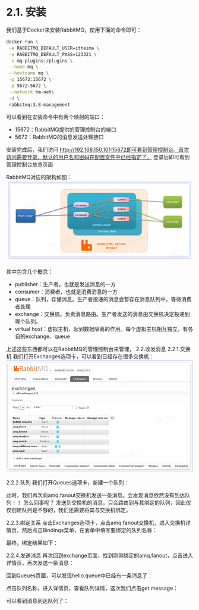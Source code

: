 # 2.1. 安装

我们基于Docker来安装RabbitMQ，使用下面的命令即可：

```bash
docker run \
 -e RABBITMQ_DEFAULT_USER=itheima \
 -e RABBITMQ_DEFAULT_PASS=123321 \
 -v mq-plugins:/plugins \
 --name mq \
 --hostname mq \
 -p 15672:15672 \
 -p 5672:5672 \
 --network hm-net\
 -d \
 rabbitmq:3.8-management
```
可以看到在安装命令中有两个映射的端口：
- 15672：RabbitMQ提供的管理控制台的端口
- 5672：RabbitMQ的消息发送处理接口

安装完成后，我们访问 http://192.168.150.101:15672即可看到管理控制台。首次访问需要登录，默认的用户名和密码在配置文件中已经指定了。
登录后即可看到管理控制台总览页面

RabbitMQ对应的架构如图：
<img src="imgs\1.png" alt="1.png">

其中包含几个概念：
- publisher：生产者，也就是发送消息的一方
- consumer：消费者，也就是消费消息的一方
- queue：队列，存储消息。生产者投递的消息会暂存在消息队列中，等待消费者处理
- exchange：交换机，负责消息路由。生产者发送的消息由交换机决定投递到哪个队列。
- virtual host：虚拟主机，起到数据隔离的作用。每个虚拟主机相互独立，有各自的exchange、queue

上述这些东西都可以在RabbitMQ的管理控制台来管理，
2.2.收发消息
2.2.1.交换机
我们打开Exchanges选项卡，可以看到已经存在很多交换机：
<img src="imgs\2.png" alt="2.png">

2.2.2.队列
我们打开Queues选项卡，新建一个队列：

此时，我们再次向amq.fanout交换机发送一条消息。会发现消息依然没有到达队列！！
怎么回事呢？
发送到交换机的消息，只会路由到与其绑定的队列，因此仅仅创建队列是不够的，我们还需要将其与交换机绑定。

2.2.3.绑定关系
点击Exchanges选项卡，点击amq.fanout交换机，进入交换机详情页，然后点击Bindings菜单，在表单中填写要绑定的队列名称：

最终，绑定结果如下：

2.2.4.发送消息
再次回到exchange页面，找到刚刚绑定的amq.fanout，点击进入详情页，再次发送一条消息：

回到Queues页面，可以发现hello.queue中已经有一条消息了：

点击队列名称，进入详情页，查看队列详情，这次我们点击get message：

可以看到消息到达队列了：
